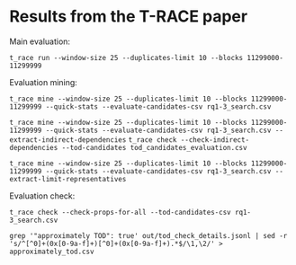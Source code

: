 # Results from the T-RACE paper

Main evaluation:

`t_race run --window-size 25 --duplicates-limit 10 --blocks 11299000-11299999`

Evaluation mining:

`t_race mine --window-size 25 --duplicates-limit 10 --blocks 11299000-11299999 --quick-stats --evaluate-candidates-csv rq1-3_search.csv`

`t_race mine --window-size 25 --duplicates-limit 10 --blocks 11299000-11299999 --quick-stats --evaluate-candidates-csv rq1-3_search.csv --extract-indirect-dependencies`
`t_race check --check-indirect-dependencies --tod-candidates tod_candidates_evaluation.csv`

`t_race mine --window-size 25 --duplicates-limit 10 --blocks 11299000-11299999 --quick-stats --evaluate-candidates-csv rq1-3_search.csv --extract-limit-representatives`

Evaluation check:

`t_race check --check-props-for-all --tod-candidates-csv rq1-3_search.csv`



`grep '"approximately TOD": true' out/tod_check_details.jsonl | sed -r 's/^[^0]+(0x[0-9a-f]+)[^0]+(0x[0-9a-f]+).*$/\1,\2/' > approximately_tod.csv`
